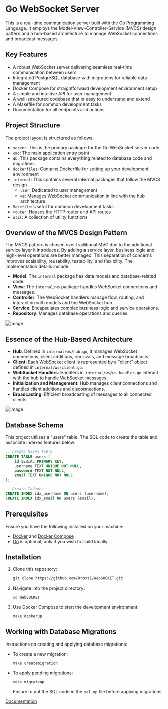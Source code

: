# Go WebSocket Server

This is a real-time communication server built with the Go Programming Language. It employs the Model-View-Controller-Service (MVCS) design pattern and a hub-based architecture to manage WebSocket connections and broadcast messages.

## Key Features

- A robust WebSocket server delivering seamless real-time communication between users
- Integrated PostgreSQL database with migrations for reliable data management
- Docker Compose for straightforward development environment setup
- A simple and intuitive API for user management
- A well-structured codebase that is easy to understand and extend
- A Makefile for common development tasks
- Documentation for all endpoints and actions


## Project Structure

The project layout is structured as follows:

- `server`: This is the primary package for the Go WebSocket server code.
- `cmd`: The main application entry point
- `db`: This package contains everything related to database code and migrations
- `dockerfiles`: Contains Dockerfile for setting up your development environment 
- `internal`: This contains several internal packages that follow the MVCS design
  - `user`: Dedicated to user management
  - `ws`: Manages WebSocket communication in line with the hub architecture
- `Makefile`: Useful for common development tasks
- `router`: Houses the HTTP router and API routes
- `util`: A collection of utility functions


## Overview of the MVCS Design Pattern

The MVCS pattern is chosen over traditional MVC due to the additional service layer it introduces. By adding a service layer, business logic and high-level operations are better managed. This separation of concerns improves scalability, reusability, testability, and flexibility. The implementation details include:

- **Model**: The `internal` package has data models and database-related code.
- **View**: The `internal/ws` package handles WebSocket connections and messages.
- **Controller**: The WebSocket handlers manage flow, routing, and interaction with models and the WebSocket hub.
- **Service**: Encapsulates complex business logic and service operations.
- **Repository**: Manages database operations and queries.


![image](https://github.com/Droxt1/WebSOCKET/assets/80992251/95c6060c-fc34-4968-b969-687b5a05676a)

## Essence of the Hub-Based Architecture

- **Hub**: Defined in `internal/ws/hub.go`, it manages WebSocket connections, client additions, removals, and message broadcasts.
- **Client**: Each WebSocket client is represented by a "client" object defined in `internal/ws/client.go`.
- **WebSocket Handlers**: Handlers in `internal/ws/ws_handler.go` interact with the hub to handle WebSocket messages.
- **Initialization and Management**: Hub manages client connections and handles client additions and disconnections.
- **Broadcasting**: Efficient broadcasting of messages to all connected clients.

![image](https://github.com/Droxt1/WebSOCKET/assets/80992251/68d9d97a-506c-40a3-ac5c-74fab5162246)


## Database Schema

This project utilises a "users" table. The SQL code to create the table and associate indexes features below:

```sql
-- Create Users Table
CREATE TABLE users (
    id SERIAL PRIMARY KEY,
    username TEXT UNIQUE NOT NULL,
    password TEXT NOT NULL,
    email TEXT UNIQUE NOT NULL
);

-- Create Indexes
CREATE INDEX idx_username ON users (username);
CREATE INDEX idx_email ON users (email);
```

## Prerequisites

Ensure you have the following installed on your machine:

- [Docker](https://www.docker.com/) and [Docker Compose](https://docs.docker.com/compose/) 
- [Go](https://golang.org/dl/) is optional, only if you wish to build locally.

## Installation

1. Clone this repository:

   ```bash
   git clone https://github.com/Droxt1/WebSOCKET.git
   ```

2. Navigate into the project directory:

   ```bash
   cd WebSOCKET
   ```

3. Use Docker Compose to start the development environment:

   ```bash
   make dockerup
   ```

## Working with Database Migrations

Instructions on creating and applying database migrations:

- To create a new migration:

   ```bash
   make createmigration
   ```

- To apply pending migrations:

   ```bash
   make migrateup
   ```
   Ensure to put the SQL code in the `sql.up` file before applying migrations.  

[Documentation](server/documentation.md)
